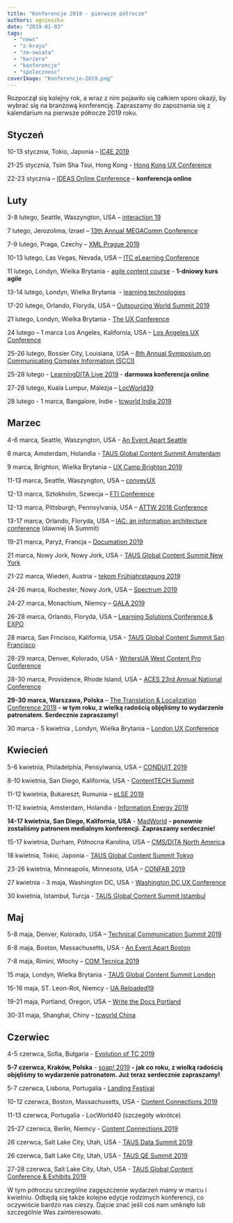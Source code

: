 ```yaml
---
title: "Konferencje 2019 - pierwsze półrocze"
authors: agnieszka
date: "2019-01-03"
tags:
  - "news"
  - "z-kraju"
  - "ze-swiata"
  - "kariera"
  - "konferencje"
  - "spolecznosc"
coverImage: "Konferencje-2019.png"
---
```


Rozpoczął się kolejny rok, a wraz z nim pojawiło się całkiem sporo okazji, by
wybrać się na branżową konferencję. Zapraszamy do zapoznania się z kalendarium
na pierwsze półrocze 2019 roku.

<!--truncate-->

## **Styczeń**

10-13 stycznia, Tokio, Japonia – [IC4E 2019](http://www.ic4e.net/)

21-25 stycznia, Tsim Sha Tsui, Hong Kong -
[Hong Kong UX Conference](https://www.nngroup.com/training/hong-kong/#schedule)

22-23 stycznia –
[IDEAS Online Conference](https://ideas.infomanagementcenter.com/) –
**konferencja online**

## **Luty**

3-8 lutego, Seattle, Waszyngton, USA –
[interaction 19](https://interaction19.ixda.org/)

7 lutego, Jerozolima, Izrael –
[13th Annual MEGAComm Conference](http://megacomm.org/)

7-9 lutego, Praga, Czechy – [XML Prague 2019](http://www.xmlprague.cz/)

10-13 lutego, Las Vegas, Nevada, USA –
[ITC eLearning Conference](https://itc.eventbank.com/event/9914/)

11 lutego, Londyn, Wielka Brytania -
[agile content course](https://agilecontentconf.com/) - **1-dniowy kurs agile**

13-14 lutego, Londyn, Wielka Brytania  -
[learning technologies](https://www.learningtechnologies.co.uk/welcome)

17-20 lutego, Orlando, Floryda, USA –
[Outsourcing World Summit 2019](http://www.iaop.org/summit)

21 lutego, Londyn, Wielka Brytania - [The UX Conference](https://theuxconf.com/)

24 lutego – 1 marca Los Angeles, Kalifornia, USA –
[Los Angeles UX Conference](https://www.nngroup.com/training/los-angeles/)

25-26 lutego, Bossier City, Louisiana, USA –
[8th Annual Symposium on Communicating Complex Information (SCCI)](http://workshop.design4complexity.com/SCCI-home.php)

25-28 lutego -
[LearningDITA Live 2019](https://learningdita.com/learningdita-live-2019/) -
**darmowa konferencja online**

27-28 lutego, Kuala Lumpur, Malezja –
[LocWorld39](https://locworld.com/events/locworld39-kuala-lumpur-2019/)

28 lutego - 1 marca, Bangalore, Indie -
[tcworld India 2019](https://tcworld-india.com/)

## **Marzec**

4-6 marca, Seattle, Waszyngton, USA -
[An Event Apart Seattle](https://aneventapart.com/event/seattle-2019)

6 marca, Amsterdam, Holandia -
[TAUS Global Content Summit Amsterdam](https://www.taus.net/events/conferences/71-taus-global-content-summit-amsterdam)

9 marca, Brighton, Wielka Brytania –
[UX Camp Brighton 2019](https://www.uxcampbrighton.org/)

11-13 marca, Seattle, Waszyngton, USA – [conveyUX](http://conveyux.com/)

12-13 marca, Sztokholm, Szwecja –
[FTI Conference](http://www.teknikinformatoren.se/fti-konferens-2019/)

12-13 marca, Pittsburgh, Pennsylvania, USA –
[ATTW 2018 Conference](http://attw.org/2019-conference/)

13-17 marca, Orlando, Floryda, USA
– [IAC: an information architecture conference](http://www.theiaconference.com/)
(dawniej IA Summit)

19-21 marca, Paryż, Francja – [Documation 2019](http://www.documation.fr/)

21 marca, Nowy Jork, Nowy Jork, USA -
[TAUS Global Content Summit New York](https://www.taus.net/events/conferences/85-taus-global-content-summit-new-york)

21-22 marca, Wiedeń, Austria -
[tekom Frühjahrstagung 2019](https://tagungen.tekom.de/f19/startseite/)

24-26 marca, Rochester, Nowy Jork, USA –
[Spectrum 2019](http://stc-rochester.org/spectrum/)

24-27 marca, Monachium, Niemcy –
[GALA 2019](https://www.gala-global.org/conference/gala-2019-munich)

26-28 marca, Orlando, Floryda, USA –
[Learning Solutions Conference & EXPO](https://www.elearningguild.com/lscon/content/5555/learning-solutions-2019-conference--expo--home)

28 marca, San Frncisco, Kalifornia, USA -
[TAUS Global Content Summit San Francisco](https://www.taus.net/events/conferences/89-taus-global-content-summit-san-francisco)

28-29 marca, Denver, Kolorado, USA -
[WritersUA West Content Pro Conference](http://west.writersua.com/)

28-30 marca, Providence, Rhode Island, USA –
[ACES 23rd Annual National Conference](https://aceseditors.org/conference/2019)

**29-30 marca, Warszawa, Polska** –
[The Translation & Localization Conference 2019](https://www.translation-conference.com/) **\-
w tym roku, z wielką radością objęliśmy to wydarzenie patronatem. Serdecznie
zapraszamy!**

30 marca - 5 kwietnia , Londyn, Wielka Brytania –
[London UX Conference](https://www.nngroup.com/training/london/)

## **Kwiecień**

5-6 kwietnia, Philadelphia, Pensylwania, USA –
[CONDUIT 2019](https://www.stcpmc.org/conferences/conduit-2019/)

8-10 kwietnia, San Diego, Kalifornia, USA -
[ContentTECH Summit](https://www.contenttechsummit.com/)

11-12 kwietnia, Bukareszt, Rumunia – [eLSE 2019](http://elseconference.eu/)

11-12 kwietnia, Amsterdam, Holandia -
[Information Energy 2019](https://www.informationenergy.org/)

**14-17 kwietnia, San Diego, Kalifornia, USA** -
[MadWorld](https://www.madcapsoftware.com/conference/madworld-2019/) **\-
ponownie zostaliśmy patronem medialnym konferencji. Zapraszamy serdecznie!**

15-17 kwietnia, Durham, Północna Karolina, USA –
[CMS/DITA North America](https://cm-strategies.com/)

18 kwietnia, Tokio, Japonia -
[TAUS Global Content Summit Tokyo](https://www.taus.net/events/conferences/73-taus-global-content-summit-tokyo)

23-26 kwietnia, Minneapolis, Minnesota, USA –
[CONFAB 2019](https://www.confabevents.com/)

27 kwietnia - 3 maja, Washington DC, USA -
[Washington DC UX Conference](https://www.nngroup.com/training/washington-dc/)

30 kwietnia, Istambuł, Turcja -
[TAUS Global Content Summit Istambul](https://www.taus.net/events/conferences/74-taus-global-content-summit-istanbul)

## **Maj**

5-8 maja, Denver, Kolorado, USA –
[Technical Communication Summit 2019](https://summit.stc.org/)

6-8 maja, Boston, Massachusetts, USA -
[An Event Apart Boston](https://aneventapart.com/event/boston-2019)

7-8 maja, Rimini, Włochy – [COM Tecnica 2019](https://comtecnica.it/)

15 maja, Londyn, Wielka Brytania -
[TAUS Global Content Summit London](https://www.taus.net/events/conferences/75-taus-global-content-summit-london)

15-16 maja, ST. Leon-Rot, Niemcy - [UA Reloaded19](https://ua-reloaded.de/)

19-21 maja, Portland, Oregon, USA –
[Write the Docs Portland](https://www.writethedocs.org/conf/portland/2019/)

30-31 maja, Shanghai, Chiny – [tcworld China](http://tcworld-china.cn/)

## **Czerwiec**

4-5 czerwca, Sofia, Bułgaria -
[Evolution of TC 2019](https://evolution-of-tc.com/)

**5-7 czerwca, Kraków, Polska** - [soap! 2019](http://soapconf.com/) **\- jak co
roku, z wielką radością objęliśmy to wydarzenie patronatem. Już teraz serdecznie
zapraszamy!**

5-7 czerwca, Lisbona, Portugalia -
[Landing Festival](https://landingfestival.com/lisbon)

10-12 czerwca, Boston, Massachusetts, USA -
[Content Connections 2019](https://acrolinxcc.com/)

11-13 czerwca, Portugalia - LocWorld40 (szczegóły wkrótce)

25-27 czerwca, Berlin, Niemcy -
[Content Connections 2019](https://acrolinxcc.com/)

26 czerwca, Salt Lake City, Utah, USA -
[TAUS Data Summit 2019](https://www.taus.net/events/conferences/78-taus-data-summit-2019)

26 czerwca, Salt Lake City, Utah, USA -
[TAUS QE Summit 2019](https://www.taus.net/events/conferences/79-taus-qe-summit-2019)

27-28 czerwca, Salt Lake City, Utah, USA -
[TAUS Global Content Conference & Exhibits 2019](https://www.taus.net/events/conferences/84-taus-global-content-conference-exhibits-2019)

W tym półroczu szczególne zagęszczenie wydarzeń mamy w marcu i kwietniu. Odbędą
się także kolejne edycje rodzimych konferencji, co oczywiście bardzo nas cieszy.
Dajcie znać jeśli coś nam umknęło lub szczególnie Was zainteresowało.
